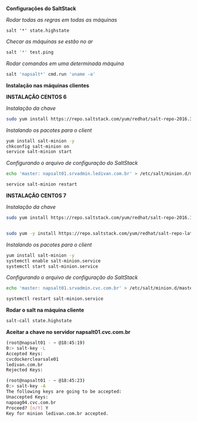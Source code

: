 **Configurações do SaltStack**

*Rodar todas as regras em todas as máquinas*
```bashl
salt '*' state.highstate
```

*Checar as máquinas se estão no ar*
```bash
salt '*' test.ping
```

*Rodar comandos em uma determinada máquina*
```bash
salt 'napsalt*' cmd.run 'uname -a'
```

**Instalação nas máquinas clientes**

**INSTALAÇÃO CENTOS 6**

*Instalação da chave*
```bash
sudo yum install https://repo.saltstack.com/yum/redhat/salt-repo-2016.3-2.el6.noarch.rpm
```

*Instalando os pacotes para o client*
```bash
yum install salt-minion -y
chkconfig salt-minion on
service salt-minion start
```

*Configurando o arquivo de configuração do SaltStack*
```bash
echo 'master: napsalt01.srvadmin.ledivan.com.br' > /etc/salt/minion.d/master.conf

service salt-minion restart
```

**INSTALAÇÃO CENTOS 7**

*Instalação da chave*
```bash
sudo yum install https://repo.saltstack.com/yum/redhat/salt-repo-2016.11-2.el7.noarch.rpm 


sudo yum -y install https://repo.saltstack.com/yum/redhat/salt-repo-latest-2.el7.noarch.rpm
```

*Instalando os pacotes para o client*
```bash
yum install salt-minion -y
systemctl enable salt-minion.service
systemctl start salt-minion.service
```

*Configurando o arquivo de configuração do SaltStack*
```bash
echo 'master: napsalt01.srvadmin.cvc.com.br' > /etc/salt/minion.d/master.conf

systemctl restart salt-minion.service
```

**Rodar o salt na máquina cliente**
```bash
salt-call state.highstate
```

**Aceitar a chave no servidor napsalt01.cvc.com.br**
```bash
(root@napsalt01 - ~ @18:45:19)
0:> salt-key -L
Accepted Keys:
cvcdockerclearsale01
ledivan.com.br
Rejected Keys:

(root@napsalt01 - ~ @18:45:23)
0:> salt-key -A
The following keys are going to be accepted:
Unaccepted Keys:
napoag04.cvc.com.br
Proceed? [n/Y] Y
Key for minion ledivan.com.br accepted.
```
